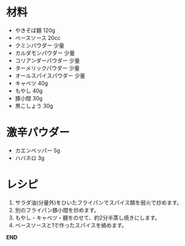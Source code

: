 # 材料
  - やきそば麺 120g
  - ベースソース 20cc
  - クミンパウダー 少量
  - カルダモンパウダー 少量
  - コリアンダーパウダー 少量
  - ターメリックパウダー 少量
  - オールスパイスパウダー 少量
  - キャベツ 40g
  - もやし 40g
  - 豚小間 30g
  - 黒こしょう 30g

# 激辛パウダー
  - カエンペッパー 5g
  - ハバネロ 3g

# レシピ
  1. サラダ油(分量外)をひいたフライパンでスパイス類を弱火で炒めます。
  1. 別のフライパン豚小間を炒めます。
  1. もやし・キャベツ・麺をのせて、約2分半蒸し焼きにします。
  1. ベースソースと1で作ったスパイスを絡めます。

__END__
